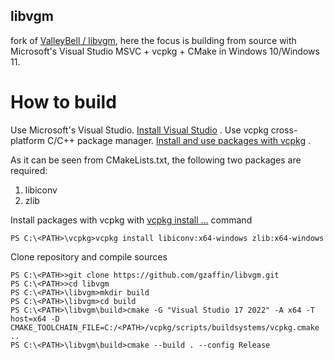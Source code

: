 ## libvgm
fork of [ValleyBell / libvgm](https://github.com/ValleyBell/libvgm), here the focus is building from source with Microsoft's Visual Studio MSVC + vcpkg + CMake in Windows 10/Windows 11.

# How to build
Use Microsoft's Visual Studio. [Install Visual Studio](https://learn.microsoft.com/en-us/visualstudio/install/install-visual-studio?view=vs-2022) .
Use vcpkg cross-platform C/C++ package manager. [Install and use packages with vcpkg](https://learn.microsoft.com/en-us/vcpkg/commands/install) .

As it can be seen from CMakeLists.txt, the following two packages are required:
1. libiconv
2. zlib

Install packages with vcpkg with [vcpkg install <package>...](https://learn.microsoft.com/en-us/vcpkg/commands/install) command
```
PS C:\<PATH>\vcpkg>vcpkg install libiconv:x64-windows zlib:x64-windows
```
Clone repository and compile sources
```
PS C:\<PATH>>git clone https://github.com/gzaffin/libvgm.git
PS C:\<PATH>>cd libvgm
PS C:\<PATH>\libvgm>mkdir build
PS C:\<PATH>\libvgm>cd build
PS C:\<PATH>\libvgm\build>cmake -G "Visual Studio 17 2022" -A x64 -T host=x64 -D CMAKE_TOOLCHAIN_FILE=C:/<PATH>/vcpkg/scripts/buildsystems/vcpkg.cmake ..
PS C:\<PATH>\libvgm\build>cmake --build . --config Release
```

